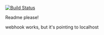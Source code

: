 [![Build Status](http://localhost:8080/api/badges/Metalblueberry/drone-test/status.svg)](http://localhost:8080/Metalblueberry/drone-test)

Readme please!

webhook works, but it's pointing to localhost